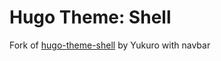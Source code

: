 # Hugo Theme: Shell
Fork of [hugo-theme-shell](https://github.com/Yukuro/hugo-theme-shell) by Yukuro with navbar
